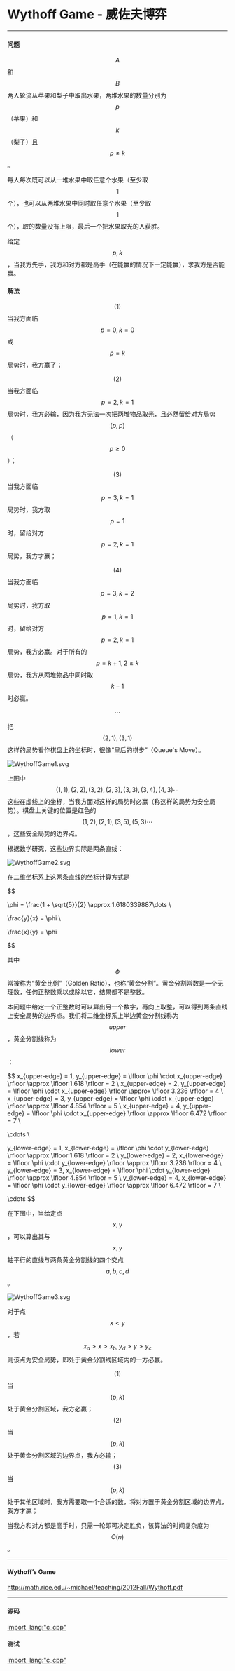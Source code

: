 <script type="text/javascript" src="https://cdnjs.cloudflare.com/ajax/libs/mathjax/2.7.1/MathJax.js?config=TeX-AMS-MML_HTMLorMML"/></script>
<script> gitbook.events.bind("page.change", function() { MathJax.Hub.Queue(["Typeset",MathJax.Hub]); } </script>

# Wythoff Game - 威佐夫博弈

--------

#### 问题

$$ A $$和$$ B $$两人轮流从苹果和梨子中取出水果，两堆水果的数量分别为$$ p $$（苹果）和$$ k $$（梨子）且$$ p \ne k $$。

每人每次既可以从一堆水果中取任意个水果（至少取$$ 1 $$个），也可以从两堆水果中同时取任意个水果（至少取$$ 1 $$个），取的数量没有上限，最后一个把水果取光的人获胜。

给定$$ p, k $$，当我方先手，我方和对方都是高手（在能赢的情况下一定能赢），求我方是否能赢。

#### 解法

$$ (1) $$ 当我方面临$$ p = 0, k = 0 $$或$$ p = k $$局势时，我方赢了；

$$ (2) $$ 当我方面临$$ p = 2, k = 1 $$局势时，我方必输，因为我方无法一次把两堆物品取光，且必然留给对方局势$$ (p, p) $$（$$ p \ge 0 $$）；

$$ (3) $$ 当我方面临$$ p = 3, k = 1 $$局势时，我方取$$ p = 1 $$时，留给对方$$ p = 2, k = 1 $$局势，我方才赢；

$$ (4) $$ 当我方面临$$ p = 3, k = 2 $$局势时，我方取$$ p = 1, k = 1 $$时，留给对方$$ p = 2, k = 1 $$局势，我方必赢。对于所有的$$ p = k + 1, 2 \le k $$局势，我方从两堆物品中同时取$$ k - 1 $$时必赢。

$$
\cdots
$$

把$$ (2, 1), (3, 1) $$这样的局势看作棋盘上的坐标时，很像“皇后的棋步”（Queue's Move）。

![WythoffGame1.svg](../res/WythoffGame1.svg)

上图中$$ (1,1), (2,2), (3,2), (2,3), (3,3), (3,4), (4,3) \cdots $$这些在虚线上的坐标，当我方面对这样的局势时必赢（称这样的局势为安全局势）。棋盘上关键的位置是红色的$$ (1,2), (2,1), (3,5), (5,3) \cdots $$，这些安全局势的边界点。

根据数学研究，这些边界实际是两条直线：

![WythoffGame2.svg](../res/WythoffGame2.svg)

在二维坐标系上这两条直线的坐标计算方式是

$$

\phi = \frac{1 + \sqrt{5}}{2} \approx 1.6180339887\dots \\

\frac{y}{x} = \phi \\

\frac{x}{y} = \phi

$$

其中$$ \phi $$常被称为“黄金比例”（Golden Ratio），也称“黄金分割”。黄金分割常数是一个无理数，任何正整数乘以或除以它，结果都不是整数。

本问题中给定一个正整数时可以算出另一个数字，再向上取整，可以得到两条直线上安全局势的边界点。我们将二维坐标系上半边黄金分割线称为$$ upper $$，黄金分割线称为$$ lower $$：

$$
x_{upper-edge} = 1, y_{upper-edge} = \lfloor \phi \cdot x_{upper-edge} \rfloor \approx \lfloor 1.618 \rfloor = 2 \\
x_{upper-edge} = 2, y_{upper-edge} = \lfloor \phi \cdot x_{upper-edge} \rfloor \approx \lfloor 3.236 \rfloor = 4 \\
x_{upper-edge} = 3, y_{upper-edge} = \lfloor \phi \cdot x_{upper-edge} \rfloor \approx \lfloor 4.854 \rfloor = 5 \\
x_{upper-edge} = 4, y_{upper-edge} = \lfloor \phi \cdot x_{upper-edge} \rfloor \approx \lfloor 6.472 \rfloor = 7 \\

\cdots \\

y_{lower-edge} = 1, x_{lower-edge} = \lfloor \phi \cdot y_{lower-edge} \rfloor \approx \lfloor 1.618 \rfloor = 2 \\
y_{lower-edge} = 2, x_{lower-edge} = \lfloor \phi \cdot y_{lower-edge} \rfloor \approx \lfloor 3.236 \rfloor = 4 \\
y_{lower-edge} = 3, x_{lower-edge} = \lfloor \phi \cdot y_{lower-edge} \rfloor \approx \lfloor 4.854 \rfloor = 5 \\
y_{lower-edge} = 4, x_{lower-edge} = \lfloor \phi \cdot y_{lower-edge} \rfloor \approx \lfloor 6.472 \rfloor = 7 \\

\cdots
$$

在下图中，当给定点$$ x, y $$，可以算出其与$$ x, y $$轴平行的直线与两条黄金分割线的四个交点$$ a, b, c, d $$。

![WythoffGame3.svg](../res/WythoffGame3.svg)

对于点$$ x \lt y $$，若$$ x_{a} \gt x \gt x_{b}, y_{d} \gt y \gt y_{c} $$则该点为安全局势，即处于黄金分割线区域内的一方必赢。

$$ (1) $$ 当$$ (p, k) $$处于黄金分割区域，我方必赢；
$$ (2) $$ 当$$ (p, k) $$处于黄金分割区域的边界点，我方必输；
$$ (3) $$ 当$$ (p, k) $$处于其他区域时，我方需要取一个合适的数，将对方置于黄金分割区域的边界点，我方才赢；

当我方和对方都是高手时，只需一轮即可决定胜负，该算法的时间复杂度为$$ O(n) $$。

--------

#### Wythoff’s Game

http://math.rice.edu/~michael/teaching/2012Fall/Wythoff.pdf

--------

#### 源码

[import, lang:"c_cpp"](../../../../src/GameTheory/WythoffGame.h)

#### 测试

[import, lang:"c_cpp"](../../../../src/GameTheory/WythoffGame.cpp)
